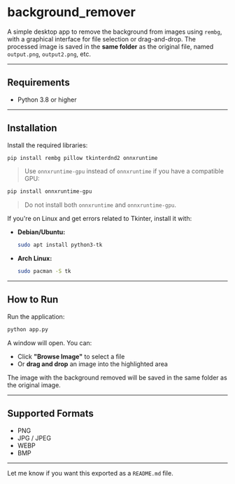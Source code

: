 # background_remover

A simple desktop app to remove the background from images using `rembg`, with a graphical interface for file selection or drag-and-drop. The processed image is saved in the **same folder** as the original file, named `output.png`, `output2.png`, etc.

---

## Requirements

* Python 3.8 or higher

---

## Installation

Install the required libraries:

```bash
pip install rembg pillow tkinterdnd2 onnxruntime
```

> Use `onnxruntime-gpu` instead of `onnxruntime` if you have a compatible GPU:

```bash
pip install onnxruntime-gpu
```

> Do not install both `onnxruntime` and `onnxruntime-gpu`.

If you're on Linux and get errors related to Tkinter, install it with:

* **Debian/Ubuntu:**

  ```bash
  sudo apt install python3-tk
  ```

* **Arch Linux:**

  ```bash
  sudo pacman -S tk
  ```

---

## How to Run

Run the application:

```bash
python app.py
```

A window will open. You can:

* Click **"Browse Image"** to select a file
* Or **drag and drop** an image into the highlighted area

The image with the background removed will be saved in the same folder as the original image.

---

## Supported Formats

* PNG
* JPG / JPEG
* WEBP
* BMP

---

Let me know if you want this exported as a `README.md` file.
